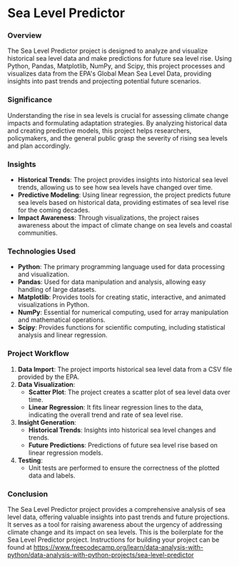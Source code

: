 # Sea Level Predictor

### Overview
The Sea Level Predictor project is designed to analyze and visualize historical sea level data and make predictions for future sea level rise. Using Python, Pandas, Matplotlib, NumPy, and Scipy, this project processes and visualizes data from the EPA's Global Mean Sea Level Data, providing insights into past trends and projecting potential future scenarios.

### Significance
Understanding the rise in sea levels is crucial for assessing climate change impacts and formulating adaptation strategies. By analyzing historical data and creating predictive models, this project helps researchers, policymakers, and the general public grasp the severity of rising sea levels and plan accordingly.

### Insights
- **Historical Trends**: The project provides insights into historical sea level trends, allowing us to see how sea levels have changed over time.
- **Predictive Modeling**: Using linear regression, the project predicts future sea levels based on historical data, providing estimates of sea level rise for the coming decades.
- **Impact Awareness**: Through visualizations, the project raises awareness about the impact of climate change on sea levels and coastal communities.

### Technologies Used
- **Python**: The primary programming language used for data processing and visualization.
- **Pandas**: Used for data manipulation and analysis, allowing easy handling of large datasets.
- **Matplotlib**: Provides tools for creating static, interactive, and animated visualizations in Python.
- **NumPy**: Essential for numerical computing, used for array manipulation and mathematical operations.
- **Scipy**: Provides functions for scientific computing, including statistical analysis and linear regression.

### Project Workflow
1. **Data Import**: The project imports historical sea level data from a CSV file provided by the EPA.
2. **Data Visualization**:
   - **Scatter Plot**: The project creates a scatter plot of sea level data over time.
   - **Linear Regression**: It fits linear regression lines to the data, indicating the overall trend and rate of sea level rise.
3. **Insight Generation**:
   - **Historical Trends**: Insights into historical sea level changes and trends.
   - **Future Predictions**: Predictions of future sea level rise based on linear regression models.
4. **Testing**:
   - Unit tests are performed to ensure the correctness of the plotted data and labels.
### Conclusion
The Sea Level Predictor project provides a comprehensive analysis of sea level data, offering valuable insights into past trends and future projections. It serves as a tool for raising awareness about the urgency of addressing climate change and its impact on sea levels.
This is the boilerplate for the Sea Level Predictor project. Instructions for building your project can be found at https://www.freecodecamp.org/learn/data-analysis-with-python/data-analysis-with-python-projects/sea-level-predictor
